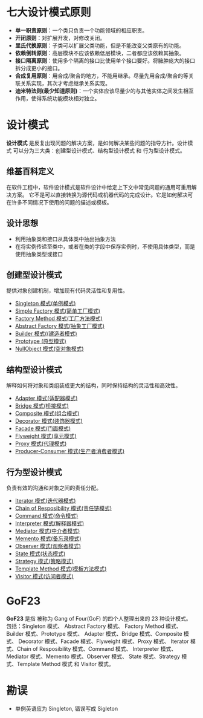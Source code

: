 # 七大设计模式原则  
- __单一职责原则__：一个类只负责一个功能领域的相应职责。  
- __开闭原则__：对扩展开发，对修改关闭。  
- __里氏代换原则__：子类可以扩展父类功能，但是不能改变父类原有的功能。  
- __依赖倒转原则__：高层模块不应该依赖低层模块，二者都应该依赖其抽象。  
- __接口隔离原则__：使用多个隔离的接口比使用单个接口要好。将臃肿庞大的接口拆分成更小的接口。  
- __合成复用原则__：用合成/聚合的地方，不能用继承。尽量先用合成/聚合的等关联关系实现，其次才考虑继承关系实现。  
- __迪米特法则(最少知道原则)__：一个实体应该尽量少的与其他实体之间发生相互作用，使得系统功能模块相对独立。    
#   设计模式
__设计模式__ 是反复出现问题的解决方案，是如何解决某些问题的指导方针。设计模式 可以分为三大类：创建型设计模式、结构型设计模式 和 行为型设计模式。  
## 维基百科定义
在软件工程中，软件设计模式是软件设计中给定上下文中常见问题的通用可重用解决方案。
它不是可以直接转换为源代码或机器代码的完成设计。它是如何解决可在许多不同情况下使用的问题的描述或模板。 
## 设计思想
- 利用抽象类和接口从具体类中抽出抽象方法
- 在将实例传递至类中，或者在类的字段中保存实例时，不使用具体类型，而是使用抽象类型或接口 
## 创建型设计模式  
提供对象创建机制，增加现有代码灵活性和复用性。  
- [Singleton 模式(单例模式)](./sigleton/sigleton.md)
- [Simple Factory 模式(简单工厂模式)](./simple-factory/simpleFactory.md)
- [Factory Method 模式(工厂方法模式)](./factory-method/FactoryMethod.md)
- [Abstract Factory 模式(抽象工厂模式)](./abstract-factory/abstract-factory.md)
- [Builder 模式((建造者模式)](./builder/builder.md)
- [Prototype (原型模式)](./prototype/prototype.md)
- [NullObject 模式(空对象模式)]()
## 结构型设计模式  
解释如何将对象和类组装成更大的结构，同时保持结构的灵活性和高效性。  
- [Adapter 模式(适配器模式)](./adapter/Adapter.md)
- [Bridge 模式(桥接模式)](./bridge/bridge.md)
- [Composite 模式(组合模式)](./composite/composite.md)
- [Decorator 模式(装饰器模式)](./decorator/decorator.md)
- [Facade 模式(门面模式)](./facade/facade.md)
- [Flyweight 模式(享元模式)](./flyweight/flyweight.md)
- [Proxy 模式(代理模式)](./proxy/proxy.md)
- [Producer-Consumer 模式(生产者消费者模式)](./produce-consumer/producer-consumer.md)
## 行为型设计模式  
负责有效的沟通和对象之间的责任分配。  
- [Iterator 模式(迭代器模式)](./iterator/Iterator.md)
- [Chain of Resposibility 模式(责任链模式)](./chainOfResponsibility/chainOfResponsibility.md)
- [Command 模式(命令模式)](./command/command.md)
- [Interpreter 模式(解释器模式)](./interpreter/interpreter.md)
- [Mediator 模式(中介者模式)](./mediator/mediator.md)
- [Memento 模式(备忘录模式)](./memento/memento.md)
- [Observer 模式(观察者模式)](./observer/observer.md)
- [State 模式(状态模式)](./state/state.md)
- [Strategy 模式(策略模式)](./strategy/strategy.md)
- [Template Method 模式(模板方法模式)](./template-method/TemplateMethod.md)
- [Visitor 模式(访问者模式)](./visitor/visitor.md)  
# GoF23
__GoF23__ 是指 被称为 Gang of Four(GoF) 的四个人整理出来的 23 种设计模式。  
包括：Singleton 模式、  Abstract Factory 模式、
Factory Method 模式、Builder 模式、Prototype 模式、
Adapter 模式、Bridge 模式、Composite 模式、
Decorator 模式、Facade 模式、Flyweight 模式、Proxy 模式、
Iterator 模式、Chain of Resposibility 模式、Command 模式、
Interpreter 模式、Mediator 模式、Memento 模式、Observer 模式、
State 模式、Strategy 模式、Template Method 模式 和 Visitor 模式。 
# 勘误
- 单例英语应为 Singleton, 错误写成 Sigleton 



